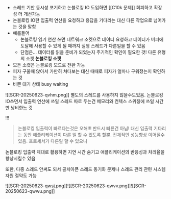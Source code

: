 - 스레드 기반 동시성 포기하고 논블로킹 IO 도입하면 [[C10k 문제]] 회피하고 확장성 더 개선가능
- 논블로킹 IO란 입출력 연산을 요청하고 응답을 기다리는 대신 다른 작업으로 넘어가는 것을 말함
- 예를들어
	- 논블로킹 읽기 연산 쓰면 네트워크 소켓으로 데이터 요청하고 데이터가 버퍼에 도달해 사용할 수 있게 될 때까지 실행 스레드가 다른일을 할 수 있음
	- 단점은... 데이터를 읽을 준비가 되었는지 주기적인 확인이 필요한 것!
다른 유형의 소켓
**논블로킹 소캣**
- 모든 소캣은 논블로킹 모드로 전환 가능
- 피자 구울때 앉아서 가만히 쳐다보는 대신 때때로 피자가 얼마나 구워졌는지 확인하는 것
- 바쁜 대기 상태 busy waiting

![[SCR-20250623-qvhm.png]]
별도의 스레드를 사용하지 않을수도있음. 논블로킹 IO쓰면서 입출력 연산에 쓰일 스레드 따로 두는건 메모리와 컨텍스 스위칭에 쓰일 시간만 낭비한느 것


!!!
> 논블로킹 입출력이 빠르다는것은 오해!!! 반드시 빠른건 아님! 대신 입출력 기다리는 동안 애플리케이션이 다른 일 할 수 있도록 할뿐. 전체적인 성능향상 이어질수있음. 프로세서가 다른일 할 수 있으니

논블로킹 입출력 제대로 활용하면 지연 시간 숨기고 애플리케이션의 반응성과 처리율을 향상시킬수 있음

또한, 다중 스레드 안써도 되서 골치아픈 스레드 동기화 문제나 스레드 관리 관련 시스템 자원 절약도 가능

![[SCR-20250623-qwsj.png]]![[SCR-20250623-qwvv.png]]![[SCR-20250623-qwwu.png]]